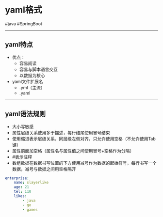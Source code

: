 
# yaml格式
#java #SpringBoot 

---
## yaml特点
- 优点：
	- 容易阅读
	- 容易与脚本语言交互
	- 以数据为核心
- yaml文件扩展名
	- .yml（主流）
	- .yaml
---
## yaml语法规则
- 大小写敏感
- 属性层级关系使用多于描述，每行结尾使用冒号结束
- 使用缩进表示层级关系，同层级左侧对齐，只允许使用空格（不允许使用Tab键）
- 属性前面加空格（属性名与属性值之间使用冒号+空格作为分隔）
- \#表示注释
- 数组数据在数据书写位置的下方使用减号作为数据的起始符号，每行书写一个数据，减号与数据之间用空格隔开
```yaml
enterprise:
	name: slayerlike
	age: 21
	tel: 110
	likes:
		- java
		- go
		- games
```